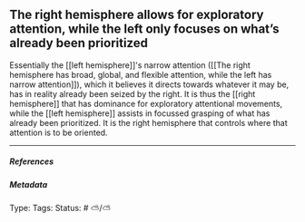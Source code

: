 ## The right hemisphere allows for exploratory attention, while the left only focuses on what’s already been prioritized # 

Essentially the [[left hemisphere]]'s narrow attention ([[The right hemisphere has broad, global, and flexible attention, while the left has narrow attention]]), which it believes it directs towards whatever it may be, has in reality already been seized by the right. It is thus the [[right hemisphere]] that has dominance for exploratory attentional movements, while the [[left hemisphere]] assists in focussed grasping of what has already been prioritized. It is the right hemisphere that controls where that attention is to be oriented.

___

##### References



##### Metadata

Type: 
Tags:
Status: # ⛅️/⛅️